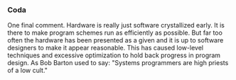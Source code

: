 ### Coda

One final comment. Hardware is really just software crystallized early. It is there to make program schemes run as efficiently as possible. But far too often the hardware has been presented as a given and it is up to software designers to make it appear reasonable. This has caused low-level techniques and excessive optimization to hold back progress in program design. As Bob Barton used to say: "Systems programmers are high priests of a low cult."
